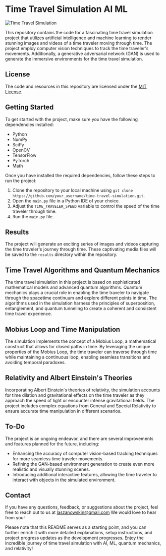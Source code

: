 # Time Travel Simulation AI ML

![Time Travel Simulation](time_travel_simulation.jpg)

This repository contains the code for a fascinating time travel simulation project that utilizes artificial intelligence and machine learning to render stunning images and videos of a time traveler moving through time. The project employ computer vision techniques to track the time traveler's movements. Additionally, a generative adversarial network (GAN) is used to generate the immersive environments for the time travel simulation.

## License

The code and resources in this repository are licensed under the [MIT License](LICENSE).

## Getting Started

To get started with the project, make sure you have the following dependencies installed:

- Python
- NumPy
- SciPy
- OpenCV
- TensorFlow
- PyTorch
- Math
  

Once you have installed the required dependencies, follow these steps to run the project:

1. Clone the repository to your local machine using `git clone https://github.com/your_username/time-travel-simulation.git`.
2. Open the `main.py` file in a Python IDE of your choice.
3. Adjust the `TIME_TRAVELER_SPEED` variable to control the speed of the time traveler through time.
4. Run the `main.py` file.

## Results

The project will generate an exciting series of images and videos capturing the time traveler's journey through time. These captivating media files will be saved to the `results` directory within the repository.

## Time Travel Algorithms and Quantum Mechanics

The time travel simulation in this project is based on sophisticated mathematical models and advanced quantum algorithms. Quantum mechanics plays a crucial role in enabling the time traveler to navigate through the spacetime continuum and explore different points in time. The algorithms used in the simulation harness the principles of superposition, entanglement, and quantum tunneling to create a coherent and consistent time travel experience.

## Mobius Loop and Time Manipulation

The simulation implements the concept of a Mobius Loop, a mathematical construct that allows for closed paths in time. By leveraging the unique properties of the Mobius Loop, the time traveler can traverse through time while maintaining a continuous loop, enabling seamless transitions and avoiding temporal paradoxes.

## Relativity and Albert Einstein's Theories

Incorporating Albert Einstein's theories of relativity, the simulation accounts for time dilation and gravitational effects on the time traveler as they approach the speed of light or encounter intense gravitational fields. The project includes complex equations from General and Special Relativity to ensure accurate time manipulation in different scenarios.

## To-Do

The project is an ongoing endeavor, and there are several improvements and features planned for the future, including:

- Enhancing the accuracy of computer vision-based tracking techniques for more seamless time traveler movements.
- Refining the GAN-based environment generation to create even more realistic and visually stunning scenes.
- Introducing additional interactive features, allowing the time traveler to interact with objects in the simulated environment.

## Contact

If you have any questions, feedback, or suggestions about the project, feel free to reach out to us at laszanowskin@gmail.com We would love to hear from you!

Please note that this README serves as a starting point, and you can further enrich it with more detailed explanations, setup instructions, and project progress updates as the development progresses. Enjoy the incredible journey of time travel simulation with AI, ML, quantum mechanics, and relativity!
